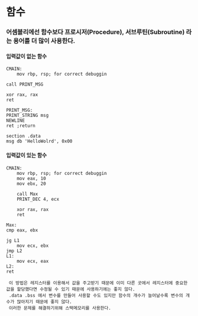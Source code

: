 # 함수
### 어셈블리에선 함수보다 프로시저(Procedure), 서브루틴(Subroutine) 라는 용어를 더 많이 사용한다.

#### 입력값이 없는 함수
```Assembly
CMAIN:
    mov rbp, rsp; for correct debuggin
    
call PRINT_MSG

xor rax, rax
ret

PRINT_MSG:
PRINT_STRING msg
NEWLINE
ret ;return

section .data
msg db 'HelloWolrd', 0x00
```

#### 입력값이 있는 함수
```Assembly
CMAIN:
    mov rbp, rsp; for correct debuggin
    mov eax, 10
    mov ebx, 20
    
    call Max
    PRINT_DEC 4, ecx
    
    xor rax, rax
    ret

Max:
cmp eax, ebx

jg L1
    mov ecx, ebx    
jmp L2
L1:
    mov ecx, eax
L2:
ret
```
```Text
 이 방법은 레지스터를 이용해서 값을 주고받기 때문에 이미 다른 곳에서 레지스터에 중요한 값을 할당했다면 수정될 수 있기 때문에 사용하기에는 좋지 않다.
 .data .bss 에서 변수를 만들어 사용할 수도 있지만 함수의 개수가 늘어날수록 변수의 개수가 많아지기 때문에 좋지 않다.
 이러한 문제를 해결하기위해 스택메모리를 사용한다.
```
